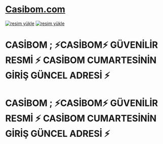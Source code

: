 # <a href="https://tinyurl.com/cancan99">Casibom.com</a>
<a href="https://tinyurl.com/cancan99"><img src="https://resmim.net/cdn/2024/11/05/DXKTRR.jpg" alt="resim yükle" border="0" /></a>
<a href="https://tinyurl.com/cancan99"><img src="https://resmim.net/cdn/2024/11/05/DXKTRR.jpg" alt="resim yükle" border="0" /></a>


# CASİBOM ; ⚡CASİBOM⚡ GÜVENİLİR RESMİ ⚡ CASİBOM CUMARTESİNİN GİRİŞ GÜNCEL ADRESİ ⚡
# CASİBOM ; ⚡CASİBOM⚡ GÜVENİLİR RESMİ ⚡ CASİBOM CUMARTESİNİN GİRİŞ GÜNCEL ADRESİ ⚡

